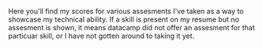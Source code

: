 Here you'll find my scores for various assesments I've taken as a way to showcase my technical ability. If a skill is present on my resume but no assesment is shown, it means datacamp did not offer an assesment for that particuar skill, or I have not gotten around to taking it yet. 

